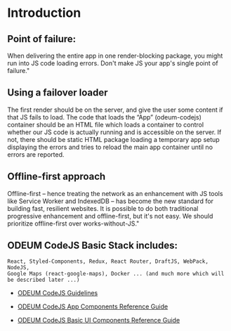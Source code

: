 # Introduction

## Point of failure:

When delivering the entire app in one render-blocking package, you might run into JS code loading errors. Don't make JS your app's single point of failure."

## Using a failover loader
The first render should be on the server, and give the user some content if that JS fails to load. The code that loads the “App” (odeum-codejs) container should be an HTML file which loads a container to control whether our JS code is actually running and is accessible on the server. If not, there should be static HTML package loading a temporary app setup displaying the errors and tries to reload the main app container until no errors are reported.

## Offline-first approach
Offline-first – hence treating the network as an enhancement with JS tools like Service Worker and IndexedDB – has become the new standard for building fast, resilient websites. It is possible to do both traditional progressive enhancement and offline-first, but it's not easy. We should prioritize offline-first over works-without-JS."

## ODEUM CodeJS Basic Stack includes:

```
React, Styled-Components, Redux, React Router, DraftJS, WebPack, NodeJS, 
Google Maps (react-google-maps), Docker ... (and much more which will be described later ...)
```

* <a href="./Guidelines.md" target="_blank">ODEUM CodeJS Guidelines</a>

* <a href="./AppComponents.md" target="_blank">ODEUM CodeJS App Components Reference Guide</a>

* <a href="./BasicUIComponents.md" target="_blank">ODEUM CodeJS Basic UI Components Reference Guide</a>
